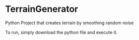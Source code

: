 # TerrainGenerator
Python Project that creates terrain by smoothing random noise

To run, simply download the python file and execute it. 
